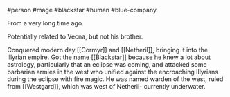 #person #mage #blackstar #human #blue-company 

From a very long time ago.

Potentially related to Vecna, but not his brother. 

Conquered modern day [[Cormyr]] and [[Netheril]], bringing it into the Illyrian empire. Got the name [[Blackstar]] because he knew a lot about astrology, particularly that an eclipse was coming, and attacked some barbarian armies in the west who unified against the encroaching Illyrians during the eclipse with fire magic. He was named warden of the west, ruled from [[Westgard]], which was west of Netheril- currently underwater.